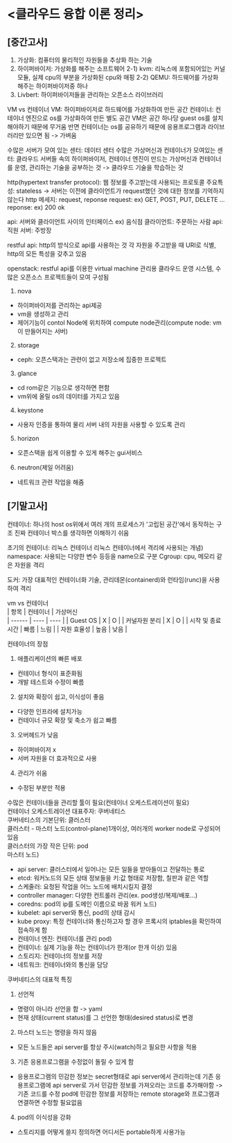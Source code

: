 <클라우드 융합 이론 정리>
===

## [중간고사]

1. 가상화: 컴퓨터의 물리적인 자원들을 추상화 하는 기술
2. 하이퍼바이저: 가상화를 해주는 소프트웨어
2-1) kvm: 리눅스에 포함되어있는 커널 모듈, 실제 cpu의 부분을 가상화된 cpu와 매핑
2-2) QEMU: 하드웨어를 가상화 해주는 하이퍼바이저중 하나
3. Livbert: 하이퍼바이저들을 관리하는 오픈소스 라이브러리

VM vs 컨테이너
VM: 하이퍼바이저로 하드웨어를 가상화하여 만든 공간
컨테이너: 컨테이너 엔진으로 os를 가상화하여 만든 별도 공간
VM은 공간 하나당 guest os를 설치해야하기 때문에 무거움
반면 컨테이너는 os를 공유하기 때문에 응용프로그램과 라이브러리만 있으면 됨 -> 가벼움

수많은 서버가 모여 있는 센터: 데이터 센터
수많은 가상머신과 컨테이너가 모여있는 센터: 클라우드
서버들 속의 하이퍼바이저, 컨테이너 엔진이 만드는 가상머신과 컨테이너를 운영, 관리하는 기술을 공부하는 것 -> 클라우드 기술을 학습하는 것

http(hypertext transfer protocol): 웹 정보를 주고받는데 사용되는 프로토콜
주요특성: stateless -> 서버는 이전에 클라이언트가 request했던 것에 대한 정보를 기억하지 않는다
http 메세지: request, reponse
request: ex) GET, POST, PUT, DELETE ...
reponse: ex) 200 ok

api: 서버와 클라이언트 사이의 인터페이스
ex) 음식점
클라이언트: 주문하는 사람
api: 직원
서버: 주방장

restful api: http의 방식으로 api를 사용하는 것
각 자원을 주고받을 때 URI로 식별, http의 모든 특성을 갖추고 있음

openstack: restful api를 이용한 virtual machine 관리용 클라우드 운영 시스템, 수많은 오픈소스 프로젝트들이 모여 구성됨
1) nova
- 하이퍼바이저를 관리하는 api제공
- vm을 생성하고 관리
- 제어기능이 contol Node에 위치하여 compute node관리(compute node: vm이 만들어지는 서버)
2) storage
- ceph: 오픈스택과는 관련이 없고 저장소에 집중한 프로젝트
3) glance
- cd rom같은 기능으로 생각하면 편함
- vm위에 올릴 os의 데이터를 가지고 있음
4) keystone
- 사용자 인증을 통하여 물리 서버 내의 자원을 사용할 수 있도록 관리
5) horizon
- 오픈스택을 쉽게 이용할 수 있게 해주는 gui서비스
6) neutron(제일 어려움)
- 네트워크 관련 작업을 해줌

## [기말고사]

컨테이너: 하나의 host os위에서 여러 개의 프로세스가 '고립된 공간'에서 동작하는 구조
진짜 컨테이너 박스를 생각하면 이해하기 쉬움

초기의 컨테이너: 리눅스 컨테이너
리눅스 컨테이너에서 격리에 사용되는 개념)
namespace: 사용되는 다양한 변수 등등을 name으로 구분
Cgroup: cpu, 메모리 같은 자원을 격리

도커: 가장 대표적인 컨테이너화 기술, 관리데몬(containerd)와 런타임(runc)을 사용하여 격리

vm vs 컨테이너<br>
| 항목 | 컨테이너 | 가상머신  
| ------ | ---- | ---- |
| Guest OS | X | O |
| 커널자원 분리 | X | O |
| 시작 및 종료시간 | 빠름 | 느림 |
| 자원 효율성 | 높음 | 낮음 |

컨테이너의 장점
1) 애플리케이션의 빠른 배포
- 컨테이너 형식이 표준화됨
- 개발 테스트와 수정이 빠름
2) 설치와 확장이 쉽고, 이식성이 좋음
- 다양한 인프라에 설치가능
- 컨테이너 규모 확장 및 축소가 쉽고 빠름
3) 오버헤드가 낮음
- 하이퍼바이저 x
- 서버 자원을 더 효과적으로 사용
4) 관리가 쉬움
- 수정된 부분만 적용

수많은 컨테이너들을 관리할 툴이 필요(컨테이너 오케스트레이션이 필요)<br>
컨테이너 오케스트레이션 대표주자: 쿠버네티스<br>
쿠버네티스의 기본단위: 클러스터<br>
클러스터 - 마스터 노드(control-plane)1개이상, 여러개의 worker node로 구성되어있음<br>
클러스터의 가장 작은 단위: pod<br>
마스터 노드)
- api server: 클러스터에서 일어나는 모든 일들을 받아들이고 전달하는 통로
- etcd: 워커노드의 모든 상태 정보들을 키:값 형태로 저장함, 칠판과 같은 역할
- 스케줄러: 요청된 작업을 어느 노드에 배치시킬지 결정
- controller manager: 다양한 컨트롤러 관리(ex. pod생성/복제/배포...)
- coredns: pod의 ip를 도메인 이름으로 바꿈
워커 노드)
- kubelet: api server와 통신, pod의 상태 감시
- kube proxy: 특정 컨테이너와 통신하고자 할 경우 프록시의 iptables을 확인하여 접속하게 함
- 컨테이너 엔진: 컨테이너를 관리
pod)
- 컨테이너: 실제 기능을 하는 컨테이너가 한개(or 한개 이상) 있음
- 스토리지: 컨테이너의 정보를 저장
- 네트워크: 컨테이너와의 통신을 담당

쿠버네티스의 대표적 특징
1) 선언적
- 명령이 아니라 선언을 함 -> yaml
- 현재 상태(current status)를 그 선언한 형태(desired status)로 변경
2) 마스터 노드는 명령을 하지 않음
- 모든 노드들은 api server를 항상 주시(watch)하고 필요한 사항을 적용
3) 기존 응용프로그램을 수정없이 돌릴 수 있게 함
- 응용프로그램의 민감한 정보는 secret형태로 api server에서 관리하는데 기존 응용프로그램에 api server로 
가서 민감한 정보를 가져오라는 코드를 추가해야함 -> 기존 코드를 수정
pod에 민감한 정보를 저장하는 remote storage와 프로그램과 연결하면 수정할 필요없음
4) pod의 이식성을 강화
- 스토리지를 어떻게 쓸지 정의하면 어디서든 portable하게 사용가능
